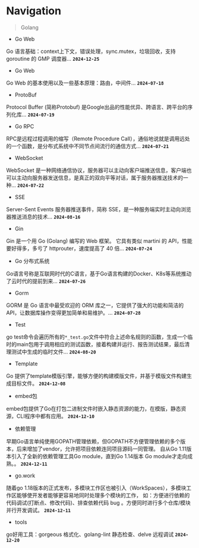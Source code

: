 # Navigation

> Golang

- Go Web

Go 语言基础：context上下文，错误处理，sync.mutex，垃圾回收，支持 goroutine 的 GMP 调度器...
**`2024-12-25`**

- Go Web

Go Web 的基本使用以及一些基本原理：路由，中间件...
**`2024-07-18`**

- ProtoBuf

Protocol Buffer (简称Protobuf) 是Google出品的性能优异、跨语言、跨平台的序列化库...
**`2024-07-19`**

- Go RPC

RPC是远程过程调用的缩写（Remote Procedure Call），通俗地说就是调用远处的一个函数，是分布式系统中不同节点间流行的通信方式...
**`2024-07-21`**

- WebSocket

WebSocket 是一种网络通信协议，服务器可以主动向客户端推送信息，客户端也可以主动向服务器发送信息，是真正的双向平等对话，属于服务器推送技术的一种...
**`2024-07-22`**

- SSE

Server-Sent Events 服务器推送事件，简称 SSE，是一种服务端实时主动向浏览器推送消息的技术...
**`2024-08-16`**

- Gin

Gin 是一个用 Go (Golang) 编写的 Web 框架。 它具有类似 martini 的 API，性能要好得多，多亏了 httprouter，速度提高了 40 倍...
**`2024-07-24`**

- Go 分布式系统

Go语言号称是互联网时代的C语言，基于Go语言构建的Docker、K8s等系统推动了云时代的提前到来...
**`2024-07-26`**

- Gorm

GORM 是 Go 语言中最受欢迎的 ORM 库之一，它提供了强大的功能和简洁的 API，让数据库操作变得更加简单和易维护。...
**`2024-07-28`**

- Test

go test命令会遍历所有的`*_test.go`文件中符合上述命名规则的函数，生成一个临时的main包用于调用相应的测试函数，接着构建并运行、报告测试结果，最后清理测试中生成的临时文件...
**`2024-08-20`**

- Template

Go 提供了template模版引擎，能够方便的构建模版文件，并基于模版文件构建生成目标文件。
**`2024-12-08`**

- embed包

embed包提供了Go在打包二进制文件时嵌入静态资源的能力，在模版，静态资源，CLI程序中都有应用。
**`2024-12-10`**

- 依赖管理

早期Go语言单纯使用GOPATH管理依赖，但GOPATH不方便管理依赖的多个版本，后来增加了vendor，允许把项目依赖连同项目源码一同管理。 自从Go 1.11版本引入了全新的依赖管理工具Go module，直到Go 1.14版本 Go module才走向成熟。。
**`2024-12-11`**

- go.work

随着go 1.18版本的正式发布，多模块工作区也被引入（WorkSpaces），多模块工作区能够使开发者能够更容易地同时处理多个模块的工作， 如：方便进行依赖的代码调试(打断点、修改代码)、排查依赖代码 bug 。方便同时进行多个仓库/模块并行开发调试。
**`2024-12-11`**

- tools

go好用工具：gorgeous 格式化、golang-lint 静态检查、delve 远程调试
**`2024-12-20`**